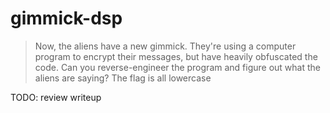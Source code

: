 # gimmick-dsp

> Now, the aliens have a new gimmick. 
> They're using a computer program to encrypt their messages, but have heavily obfuscated the code. 
> Can you reverse-engineer the program and figure out what the aliens are saying? 
> The flag is all lowercase

TODO: review writeup